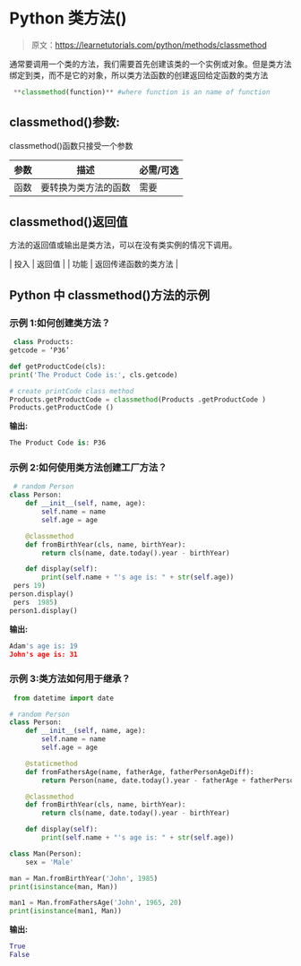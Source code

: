 # Python 类方法()

> 原文：<https://learnetutorials.com/python/methods/classmethod>

通常要调用一个类的方法，我们需要首先创建该类的一个实例或对象。但是类方法绑定到类，而不是它的对象，所以类方法函数的创建返回给定函数的类方法

```py
 **classmethod(function)** #where function is an name of function

```

## classmethod()参数:

classmethod()函数只接受一个参数

| 参数 | 描述 | 必需/可选 |
| --- | --- | --- |
| 函数 | 要转换为类方法的函数 | 需要 |

## classmethod()返回值

方法的返回值或输出是类方法，可以在没有类实例的情况下调用。

| 投入 | 返回值 |
| 功能 | 返回传递函数的类方法 |

## Python 中 classmethod()方法的示例

### 示例 1:如何创建类方法？

```py
 class Products:
getcode = ‘P36’

def getProductCode(cls):
print('The Product Code is:', cls.getcode)

# create printCode class method
Products.getProductCode = classmethod(Products .getProductCode ) 
Products.getProductCode () 

```

**输出:**

```py
The Product Code is: P36 
```

### 示例 2:如何使用类方法创建工厂方法？

```py
 # random Person
class Person:
    def __init__(self, name, age):
        self.name = name
        self.age = age

    @classmethod
    def fromBirthYear(cls, name, birthYear):
        return cls(name, date.today().year - birthYear)

    def display(self):
        print(self.name + "'s age is: " + str(self.age))
 pers 19)
person.display()
 pers  1985)
person1.display() 

```

**输出:**

```py
Adam's age is: 19
John's age is: 31 
```

### 示例 3:类方法如何用于继承？

```py
 from datetime import date

# random Person
class Person:
    def __init__(self, name, age):
        self.name = name
        self.age = age

    @staticmethod
    def fromFathersAge(name, fatherAge, fatherPersonAgeDiff):
        return Person(name, date.today().year - fatherAge + fatherPersonAgeDiff)

    @classmethod
    def fromBirthYear(cls, name, birthYear):
        return cls(name, date.today().year - birthYear)

    def display(self):
        print(self.name + "'s age is: " + str(self.age))

class Man(Person):
    sex = 'Male'

man = Man.fromBirthYear('John', 1985)
print(isinstance(man, Man))

man1 = Man.fromFathersAge('John', 1965, 20)
print(isinstance(man1, Man)) 

```

**输出:**

```py
True
False 
```